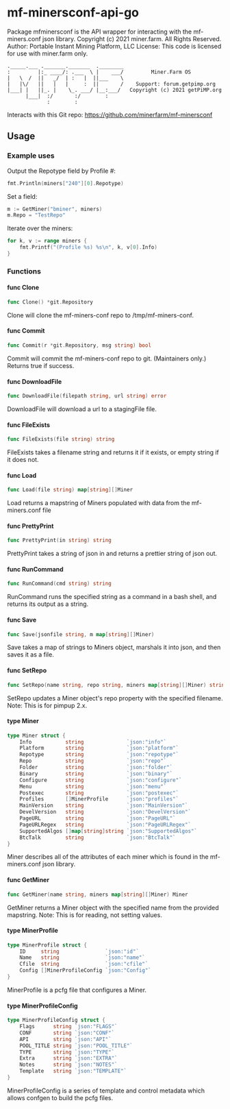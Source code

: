 # mf-minersconf-api-go

Package mfminersconf is the API wrapper for interacting with the mf-miners.conf
json library. Copyright (c) 2021 miner.farm. All Rights Reserved. Author:
Portable Instant Mining Platform, LLC License: This code is licensed for use
with miner.farm only.

    ._____.___ ._______._______  .________
    :         |:_ ____/: .___  \ |    ___/		   Miner.Farm OS
    |   \  /  ||   _/  | :   |  ||___    \
    |   |\/   ||   |   |     :  ||       /	  Support: forum.getpimp.org
    |___| |   ||_. |    \_. ___/ |__:___/ 	Copyright (c) 2021 getPiMP.org
          |___|  :/       :/        :
                 :        :

Interacts with this Git repo: <https://github.com/minerfarm/mf-minersconf>

## Usage

### Example uses

Output the Repotype field by Profile #:

```go
fmt.Println(miners["240"][0].Repotype)
```

Set a field:

```go
m := GetMiner("bminer", miners)
m.Repo = "TestRepo"
```

Iterate over the miners:

```go
for k, v := range miners {
	fmt.Printf("(Profile %s) %s\n", k, v[0].Info)
}
```

### Functions

#### func  Clone

```go
func Clone() *git.Repository
```
Clone will clone the mf-miners-conf repo to /tmp/mf-miners-conf.

#### func  Commit

```go
func Commit(r *git.Repository, msg string) bool
```
Commit will commit the mf-miners-conf repo to git. (Maintainers only.) Returns
true if success.

#### func  DownloadFile

```go
func DownloadFile(filepath string, url string) error
```
DownloadFile will download a url to a stagingFile file.

#### func  FileExists

```go
func FileExists(file string) string
```
FileExists takes a filename string and returns it if it exists, or empty string
if it does not.

#### func  Load

```go
func Load(file string) map[string][]Miner
```
Load returns a mapstring of Miners populated with data from the mf-miners.conf
file

#### func  PrettyPrint

```go
func PrettyPrint(in string) string
```
PrettyPrint takes a string of json in and returns a prettier string of json out.

#### func  RunCommand

```go
func RunCommand(cmd string) string
```
RunCommand runs the specified string as a command in a bash shell, and returns
its output as a string.

#### func  Save

```go
func Save(jsonfile string, m map[string][]Miner)
```
Save takes a map of strings to Miners object, marshals it into json, and then
saves it as a file.

#### func  SetRepo

```go
func SetRepo(name string, repo string, miners map[string][]Miner) string
```
SetRepo updates a Miner object's repo property with the specified filename.
Note: This is for pimpup 2.x.

#### type Miner

```go
type Miner struct {
	Info           string              `json:"info"`
	Platform       string              `json:"platform"`
	Repotype       string              `json:"repotype"`
	Repo           string              `json:"repo"`
	Folder         string              `json:"folder"`
	Binary         string              `json:"binary"`
	Configure      string              `json:"configure"`
	Menu           string              `json:"menu"`
	Postexec       string              `json:"postexec"`
	Profiles       []MinerProfile      `json:"profiles"`
	MainVersion    string              `json:"MainVersion"`
	DevelVersion   string              `json:"DevelVersion"`
	PageURL        string              `json:"PageURL"`
	PageURLRegex   string              `json:"PageURLRegex"`
	SupportedAlgos []map[string]string `json:"SupportedAlgos"`
	BtcTalk        string              `json:"BtcTalk"`
}
```

Miner describes all of the attributes of each miner which is found in the
mf-miners.conf json library.

#### func  GetMiner

```go
func GetMiner(name string, miners map[string][]Miner) Miner
```
GetMiner returns a Miner object with the specified name from the provided
mapstring. Note: This is for reading, not setting values.

#### type MinerProfile

```go
type MinerProfile struct {
	ID     string               `json:"id"`
	Name   string               `json:"name"`
	Cfile  string               `json:"cfile"`
	Config []MinerProfileConfig `json:"Config"`
}
```

MinerProfile is a pcfg file that configures a Miner.

#### type MinerProfileConfig

```go
type MinerProfileConfig struct {
	Flags      string `json:"FLAGS"`
	CONF       string `json:"CONF"`
	API        string `json:"API"`
	POOL_TITLE string `json:"POOL_TITLE"`
	TYPE       string `json:"TYPE"`
	Extra      string `json:"EXTRA"`
	Notes      string `json:"NOTES"`
	Template   string `json:"TEMPLATE"`
}
```

MinerProfileConfig is a series of template and control metadata which allows
confgen to build the pcfg files.
